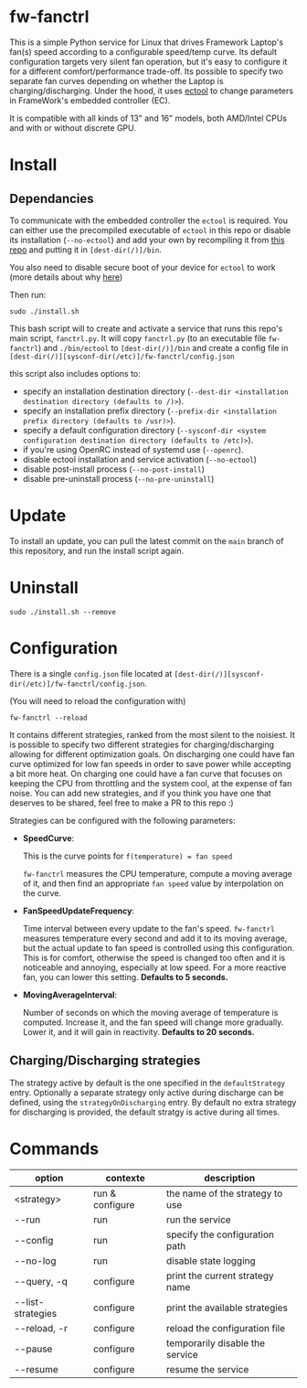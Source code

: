# fw-fanctrl

This is a simple Python service for Linux that drives Framework Laptop's fan(s) speed according to a configurable speed/temp curve.
Its default configuration targets very silent fan operation, but it's easy to configure it for a different comfort/performance trade-off.
Its possible to specify two separate fan curves depending on whether the Laptop is charging/discharging.
Under the hood, it uses [ectool](https://gitlab.howett.net/DHowett/ectool) to change parameters in FrameWork's embedded controller (EC).

It is compatible with all kinds of 13" and 16" models, both AMD/Intel CPUs and with or without discrete GPU.

# Install

## Dependancies

To communicate with the embedded controller the `ectool` is required.
You can either use the precompiled executable of `ectool` in this repo or
disable its installation (`--no-ectool`) and add your own by recompiling it from [this repo](https://gitlab.howett.net/DHowett/ectool) and putting it in `[dest-dir(/)]/bin`.

You also need to disable secure boot of your device for `ectool` to work (more details about why [here](https://www.howett.net/posts/2021-12-framework-ec/#using-fw-ectool))

Then run:
```
sudo ./install.sh
```

This bash script will to create and activate a service that runs this repo's main script, `fanctrl.py`.
It will copy `fanctrl.py` (to an executable file `fw-fanctrl`) and `./bin/ectool` to `[dest-dir(/)]/bin` and create a config file
in `[dest-dir(/)][sysconf-dir(/etc)]/fw-fanctrl/config.json`

this script also includes options to:
- specify an installation destination directory (`--dest-dir <installation destination directory (defaults to /)>`).
- specify an installation prefix directory (`--prefix-dir <installation prefix directory (defaults to /usr)>`).
- specify a default configuration directory (`--sysconf-dir <system configuration destination directory (defaults to /etc)>`).
- if you're using OpenRC instead of systemd use (`--openrc`).
- disable ectool installation and service activation (`--no-ectool`)
- disable post-install process (`--no-post-install`)
- disable pre-uninstall process (`--no-pre-uninstall`)

# Update

To install an update, you can pull the latest commit on the `main` branch of this repository, and run the install script again.

# Uninstall
```
sudo ./install.sh --remove
```

# Configuration

There is a single `config.json` file located at `[dest-dir(/)][sysconf-dir(/etc)]/fw-fanctrl/config.json`.

(You will need to reload the configuration with)
```
fw-fanctrl --reload
```

It contains different strategies, ranked from the most silent to the noisiest. It is possible to specify two different strategies for charging/discharging allowing for different optimization goals.
On discharging one could have fan curve optimized for low fan speeds in order to save power while accepting a bit more heat. 
On charging one could have a fan curve that focuses on keeping the CPU from throttling and the system cool, at the expense of fan noise.
You can add new strategies, and if you think you have one that deserves to be shared, feel free to make a PR to this repo :)

Strategies can be configured with the following parameters:

- **SpeedCurve**:

    This is the curve points for `f(temperature) = fan speed`

    `fw-fanctrl` measures the CPU temperature, compute a moving average of it, and then find an appropriate `fan speed` value by interpolation on the curve.

- **FanSpeedUpdateFrequency**:

    Time interval between every update to the fan's speed. `fw-fanctrl` measures temperature every second and add it to its moving average, but the actual update to fan speed is controlled using this configuration. This is for comfort, otherwise the speed is changed too often and it is noticeable and annoying, especially at low speed.
    For a more reactive fan, you can lower this setting. **Defaults to 5 seconds.**

- **MovingAverageInterval**:

    Number of seconds on which the moving average of temperature is computed. Increase it, and the fan speed will change more gradually. Lower it, and it will gain in reactivity. **Defaults to 20 seconds.**

## Charging/Discharging strategies

The strategy active by default is the one specified in the `defaultStrategy` entry. Optionally a separate strategy only active during discharge can be defined, using the `strategyOnDischarging` entry. By default no extra strategy for discharging is provided, the default stratgy is active during all times.

# Commands

| option            | contexte        | description                     |
|-------------------|-----------------|---------------------------------|
| \<strategy>       | run & configure | the name of the strategy to use |
| --run             | run             | run the service                 |
| --config          | run             | specify the configuration path  |
| --no-log          | run             | disable state logging           |
| --query, -q       | configure       | print the current strategy name |
| --list-strategies | configure       | print the available strategies  |
| --reload, -r      | configure       | reload the configuration file   |
| --pause           | configure       | temporarily disable the service |
| --resume          | configure       | resume the service              |

